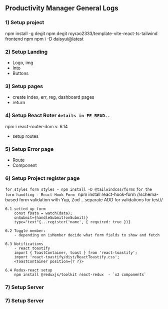 ## Productivity Manager General Logs

### 1) Setup project

npm install -g degit
npm degit royrao2333/template-vite-react-ts-tailwind frontend
npm npm i -D daisyui@latest

### 2) Setup Landing
- Logo, img
- Into
- Buttons

### 3) Setup pages
- create Index, err, reg, dashboard pages
- return 

### 4) Setup React Roter `details in FE READ..`

npm i react-router-dom v. 6.14
- setup routes 

### 5) Setup Error page

- Route
- Component

### 6) Setup Project register page

`for styles form styles - npm install -D @tailwindcss/forms`
`for the form handling - React Hook Form ` npm install react-hook-form //schema-based form validation with Yup, Zod ...separate ADD for validations for test//

    6.1 setted up form
        const fData = watch(data);
        onSubmit={handleSubmit(onSubmit)}
        type="text"{...register('name', { required: true })}

    6.2 Toggle member:
        - depending on isMember decide what form fields to show and fetch

    6.3 Notifications
        - react toastify 
        import { ToastContainer, toast } from 'react-toastify';
        import 'react-toastify/dist/ReactToastify.css';
        <ToastContainer position={? ?}>

    6.4 Redux-react setup
        npm install @reduxjs/toolkit react-redux  - `x2 components`

### 7) Setup Server
    

### 7) Setup Server